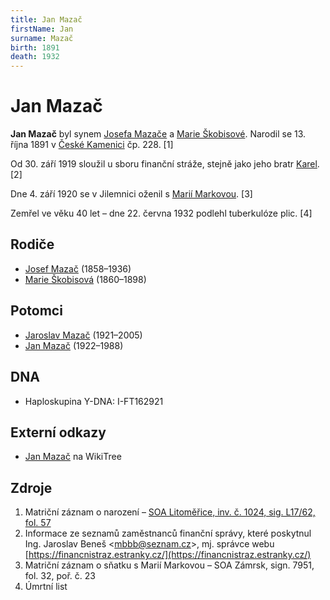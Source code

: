 ```yaml
---
title: Jan Mazač
firstName: Jan
surname: Mazač
birth: 1891
death: 1932
---
```

# Jan Mazač

**Jan Mazač** byl synem [Josefa Mazače](mazac-josef-1858.md) a [Marie Škobisové](skobisova-marie-1860.md). Narodil se 13. října 1891 v [České Kamenici](https://cs.wikipedia.org/wiki/%C4%8Cesk%C3%A1_Kamenice) čp. 228. [1]

Od 30. září 1919 sloužil u sboru finanční stráže, stejně jako jeho bratr [Karel](mazac-karel-1884.md). [2]

Dne 4. září 1920 se v Jilemnici oženil s [Marií Markovou](markova-marie-1887.md). [3]

Zemřel ve věku 40 let – dne 22. června 1932 podlehl tuberkulóze plic. [4]


## Rodiče

- [Josef Mazač](mazac-josef-1858.md) (1858–1936)
- [Marie Škobisová](skobisova-marie-1860.md) (1860–1898)


## Potomci

- [Jaroslav Mazač](mazac-jaroslav-1921.md) (1921–2005)
- [Jan Mazač](mazac-jan-1922.md) (1922–1988)


## DNA

- Haploskupina Y-DNA: I-FT162921


## Externí odkazy

- [Jan Mazač](https://www.wikitree.com/wiki/Maza%C4%8D-20) na WikiTree


## Zdroje

1. Matriční záznam o narození – [SOA Litoměřice, inv. č. 1024, sig. L17/62, fol. 57](http://vademecum.soalitomerice.cz/vademecum/permalink?xid=09ddd7cea03b9b8d:4e496e4e:12216bae987:-79a3&scan=007819bb0e014b7490f5e165f609da49)
2. Informace ze seznamů zaměstnanců finanční správy, které poskytnul Ing. Jaroslav Beneš \<[mbbb@seznam.cz](mailto:mbbb@seznam.cz)>, mj. správce webu [https://financnistraz.estranky.cz/](https://financnistraz.estranky.cz/)
3. Matriční záznam o sňatku s Marií Markovou – SOA Zámrsk, sign. 7951, fol. 32, poř. č. 23
4. Úmrtní list